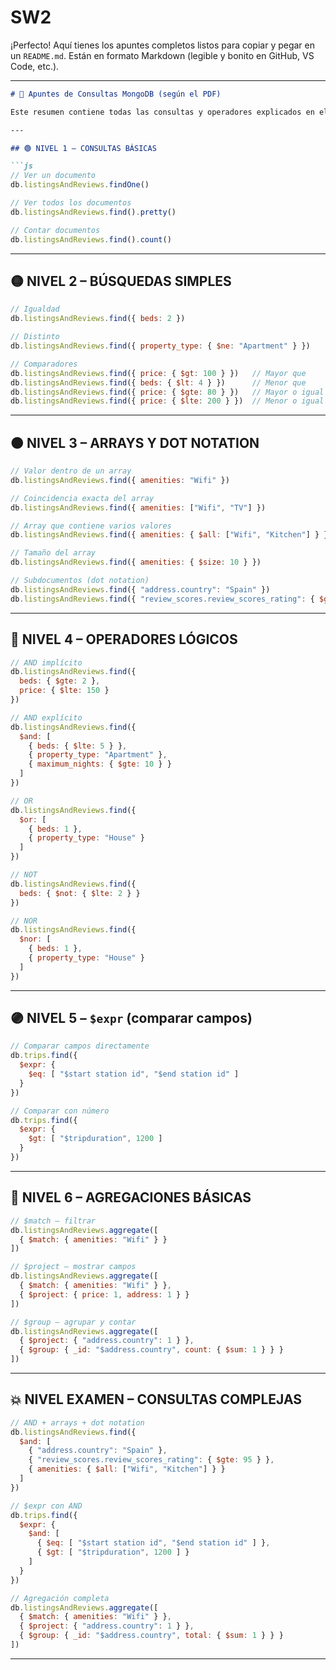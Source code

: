 # SW2
¡Perfecto! Aquí tienes los apuntes completos listos para copiar y pegar en un `README.md`. Están en formato Markdown (legible y bonito en GitHub, VS Code, etc.).

---

````markdown
# 📘 Apuntes de Consultas MongoDB (según el PDF)

Este resumen contiene todas las consultas y operadores explicados en el PDF, ordenados de más fáciles a más difíciles. Incluye consultas de nivel examen usando solo lo que está permitido.

---

## 🟢 NIVEL 1 – CONSULTAS BÁSICAS

```js
// Ver un documento
db.listingsAndReviews.findOne()

// Ver todos los documentos
db.listingsAndReviews.find().pretty()

// Contar documentos
db.listingsAndReviews.find().count()
````

---

## 🟡 NIVEL 2 – BÚSQUEDAS SIMPLES

```js
// Igualdad
db.listingsAndReviews.find({ beds: 2 })

// Distinto
db.listingsAndReviews.find({ property_type: { $ne: "Apartment" } })

// Comparadores
db.listingsAndReviews.find({ price: { $gt: 100 } })   // Mayor que
db.listingsAndReviews.find({ beds: { $lt: 4 } })      // Menor que
db.listingsAndReviews.find({ price: { $gte: 80 } })   // Mayor o igual
db.listingsAndReviews.find({ price: { $lte: 200 } })  // Menor o igual
```

---

## 🟠 NIVEL 3 – ARRAYS Y DOT NOTATION

```js
// Valor dentro de un array
db.listingsAndReviews.find({ amenities: "Wifi" })

// Coincidencia exacta del array
db.listingsAndReviews.find({ amenities: ["Wifi", "TV"] })

// Array que contiene varios valores
db.listingsAndReviews.find({ amenities: { $all: ["Wifi", "Kitchen"] } })

// Tamaño del array
db.listingsAndReviews.find({ amenities: { $size: 10 } })

// Subdocumentos (dot notation)
db.listingsAndReviews.find({ "address.country": "Spain" })
db.listingsAndReviews.find({ "review_scores.review_scores_rating": { $gte: 95 } })
```

---

## 🔵 NIVEL 4 – OPERADORES LÓGICOS

```js
// AND implícito
db.listingsAndReviews.find({
  beds: { $gte: 2 },
  price: { $lte: 150 }
})

// AND explícito
db.listingsAndReviews.find({
  $and: [
    { beds: { $lte: 5 } },
    { property_type: "Apartment" },
    { maximum_nights: { $gte: 10 } }
  ]
})

// OR
db.listingsAndReviews.find({
  $or: [
    { beds: 1 },
    { property_type: "House" }
  ]
})

// NOT
db.listingsAndReviews.find({
  beds: { $not: { $lte: 2 } }
})

// NOR
db.listingsAndReviews.find({
  $nor: [
    { beds: 1 },
    { property_type: "House" }
  ]
})
```

---

## 🟣 NIVEL 5 – `$expr` (comparar campos)

```js
// Comparar campos directamente
db.trips.find({
  $expr: {
    $eq: [ "$start station id", "$end station id" ]
  }
})

// Comparar con número
db.trips.find({
  $expr: {
    $gt: [ "$tripduration", 1200 ]
  }
})
```

---

## 🔴 NIVEL 6 – AGREGACIONES BÁSICAS

```js
// $match – filtrar
db.listingsAndReviews.aggregate([
  { $match: { amenities: "Wifi" } }
])

// $project – mostrar campos
db.listingsAndReviews.aggregate([
  { $match: { amenities: "Wifi" } },
  { $project: { price: 1, address: 1 } }
])

// $group – agrupar y contar
db.listingsAndReviews.aggregate([
  { $project: { "address.country": 1 } },
  { $group: { _id: "$address.country", count: { $sum: 1 } } }
])
```

---

## 💥 NIVEL EXAMEN – CONSULTAS COMPLEJAS

```js
// AND + arrays + dot notation
db.listingsAndReviews.find({
  $and: [
    { "address.country": "Spain" },
    { "review_scores.review_scores_rating": { $gte: 95 } },
    { amenities: { $all: ["Wifi", "Kitchen"] } }
  ]
})

// $expr con AND
db.trips.find({
  $expr: {
    $and: [
      { $eq: [ "$start station id", "$end station id" ] },
      { $gt: [ "$tripduration", 1200 ] }
    ]
  }
})

// Agregación completa
db.listingsAndReviews.aggregate([
  { $match: { amenities: "Wifi" } },
  { $project: { "address.country": 1 } },
  { $group: { _id: "$address.country", total: { $sum: 1 } } }
])
```

---

